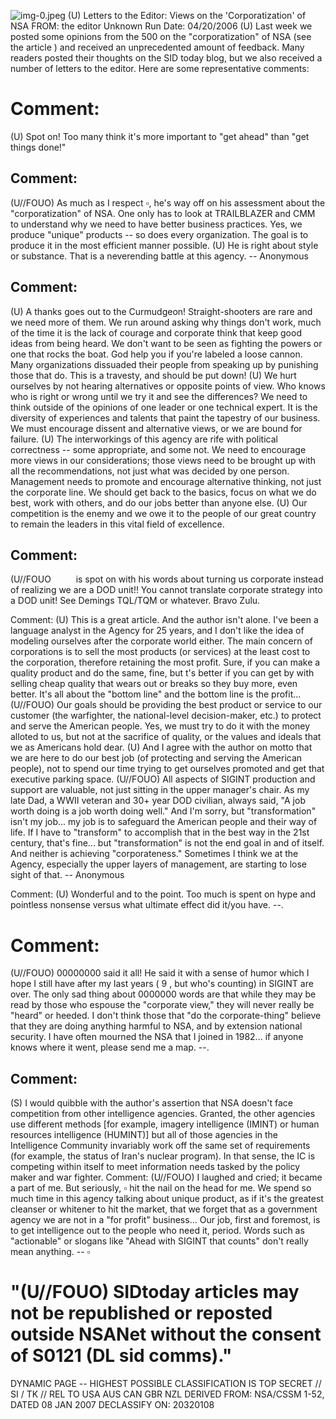 ![img-0.jpeg](img-0.jpeg)
(U) Letters to the Editor: Views on the 'Corporatization' of NSA
FROM: the editor
Unknown
Run Date: 04/20/2006
(U) Last week we posted some opinions from the 500 on the "corporatization" of NSA (see the article ) and received an unprecedented amount of feedback. Many readers posted their thoughts on the SID today blog, but we also received a number of letters to the editor. Here are some representative comments:

# Comment: 

(U) Spot on! Too many think it's more important to "get ahead" than "get things done!"
$\qquad$
$\qquad$

## Comment:

(U//FOUO) As much as I respect $\square$, he's way off on his assessment about the "corporatization" of NSA. One only has to look at TRAILBLAZER and CMM to understand why we need to have better business practices. Yes, we produce "unique" products -- so does every organization. The goal is to produce it in the most efficient manner possible.
(U) He is right about style or substance. That is a neverending battle at this agency.
-- Anonymous

## Comment:

(U) A thanks goes out to the Curmudgeon! Straight-shooters are rare and we need more of them. We run around asking why things don't work, much of the time it is the lack of courage and corporate think that keep good ideas from being heard. We don't want to be seen as fighting the powers or one that rocks the boat. God help you if you're labeled a loose cannon. Many organizations dissuaded their people from speaking up by punishing those that do. This is a travesty, and should be put down!
(U) We hurt ourselves by not hearing alternatives or opposite points of view. Who knows who is right or wrong until we try it and see the differences? We need to think outside of the opinions of one leader or one technical expert. It is the diversity of experiences and talents that paint the tapestry of our business. We must encourage dissent and alternative views, or we are bound for failure.
(U) The interworkings of this agency are rife with political correctness -- some appropriate, and some not. We need to encourage more views in our considerations; those views need to be brought up with all the recommendations, not just what was decided by one person. Management needs to promote and encourage alternative thinking, not just the corporate line. We should get back to the basics, focus on what we do best, work with others, and do our jobs better than anyone else.
(U) Our competition is the enemy and we owe it to the people of our great country to remain the leaders in this vital field of excellence.
$\qquad$
$\qquad$

## Comment:

(U//FOUO $\qquad$ is spot on with his words about turning us corporate instead of realizing
we are a DOD unit!! You cannot translate corporate strategy into a DOD unit! See Demings TQL/TQM or whatever. Bravo Zulu.

Comment:
(U) This is a great article. And the author isn't alone. I've been a language analyst in the Agency for 25 years, and I don't like the idea of modeling ourselves after the corporate world either. The main concern of corporations is to sell the most products (or services) at the least cost to the corporation, therefore retaining the most profit. Sure, if you can make a quality product and do the same, fine, but t's better if you can get by with selling cheap quality that wears out or breaks so they buy more, even better. It's all about the "bottom line" and the bottom line is the profit...
(U//FOUO) Our goals should be providing the best product or service to our customer (the warfighter, the national-level decision-maker, etc.) to protect and serve the American people. Yes, we must try to do it with the money alloted to us, but not at the sacrifice of quality, or the values and ideals that we as Americans hold dear.
(U) And I agree with the author on motto that we are here to do our best job (of protecting and serving the American people), not to spend our time trying to get ourselves promoted and get that executive parking space.
(U//FOUO) All aspects of SIGINT production and support are valuable, not just sitting in the upper manager's chair. As my late Dad, a WWII veteran and 30+ year DOD civilian, always said, "A job worth doing is a job worth doing well." And I'm sorry, but "transformation" isn't my job... my job is to safeguard the American people and their way of life. If I have to "transform" to accomplish that in the best way in the 21st century, that's fine... but "transformation" is not the end goal in and of itself. And neither is achieving "corporateness." Sometimes I think we at the Agency, especially the upper layers of management, are starting to lose sight of that.
-- Anonymous

Comment:
(U) Wonderful and to the point. Too much is spent on hype and pointless nonsense versus what ultimate effect did it/you have.
--.

# Comment: 

(U//FOUO) 00000000 said it all! He said it with a sense of humor which I hope I still have after my last years ( 9 , but who's counting) in SIGINT are over. The only sad thing about 0000000 words are that while they may be read by those who espouse the "corporate view," they will never really be "heard" or heeded. I don't think those that "do the corporate-thing" believe that they are doing anything harmful to NSA, and by extension national security. I have often mourned the NSA that I joined in 1982... if anyone knows where it went, please send me a map.
--.

## Comment:

(S) I would quibble with the author's assertion that NSA doesn't face competition from other intelligence agencies. Granted, the other agencies use different methods [for example, imagery intelligence (IMINT) or human resources intelligence (HUMINT)] but all of those agencies in the Intelligence Community invariably work off the same set of requirements (for example, the status of Iran's nuclear program). In that sense, the IC is competing within itself to meet information needs tasked by the policy maker and war fighter.
Comment:
(U//FOUO) I laughed and cried; it became a part of me. But seriously, $\square$ hit the nail on the head for me. We spend so much time in this agency talking about unique product, as if it's the greatest cleanser or whitener to hit the market, that we forget that as a government agency we are not in a "for profit" business... Our job, first and foremost, is to get intelligence out to the people who need it, period. Words such as "actionable" or slogans like "Ahead with SIGINT that counts" don't really mean anything.
-- $\square$

# "(U//FOUO) SIDtoday articles may not be republished or reposted outside NSANet without the consent of S0121 (DL sid comms)." 

DYNAMIC PAGE -- HIGHEST POSSIBLE CLASSIFICATION IS TOP SECRET // SI / TK // REL TO USA AUS CAN GBR NZL DERIVED FROM: NSA/CSSM 1-52, DATED 08 JAN 2007 DECLASSIFY ON: 20320108
